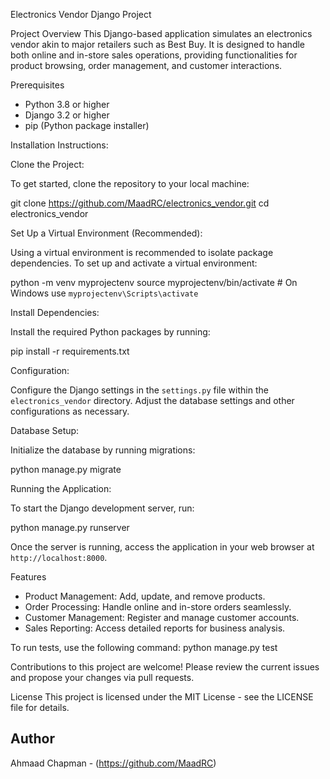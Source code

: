 Electronics Vendor Django Project

Project Overview
This Django-based application simulates an electronics vendor akin to major retailers such as Best Buy. It is designed to handle both online and in-store sales operations, providing functionalities for product browsing, order management, and customer interactions.

Prerequisites
- Python 3.8 or higher
- Django 3.2 or higher
- pip (Python package installer)

Installation Instructions:

Clone the Project:

To get started, clone the repository to your local machine:

git clone https://github.com/MaadRC/electronics_vendor.git
cd electronics_vendor

Set Up a Virtual Environment (Recommended):

Using a virtual environment is recommended to isolate package dependencies. To set up and activate a virtual environment:

python -m venv myprojectenv
source myprojectenv/bin/activate  # On Windows use `myprojectenv\Scripts\activate`

Install Dependencies:

Install the required Python packages by running:

pip install -r requirements.txt

Configuration:

Configure the Django settings in the `settings.py` file within the `electronics_vendor` directory. Adjust the database settings and other configurations as necessary.

Database Setup:

Initialize the database by running migrations:

python manage.py migrate

Running the Application:

To start the Django development server, run:

python manage.py runserver

Once the server is running, access the application in your web browser at `http://localhost:8000`.

Features
- Product Management: Add, update, and remove products.
- Order Processing: Handle online and in-store orders seamlessly.
- Customer Management: Register and manage customer accounts.
- Sales Reporting: Access detailed reports for business analysis.

To run tests, use the following command:
python manage.py test

Contributions to this project are welcome! Please review the current issues and propose your changes via pull requests.

License
This project is licensed under the MIT License - see the LICENSE file for details.

## Author
Ahmaad Chapman - (https://github.com/MaadRC)

